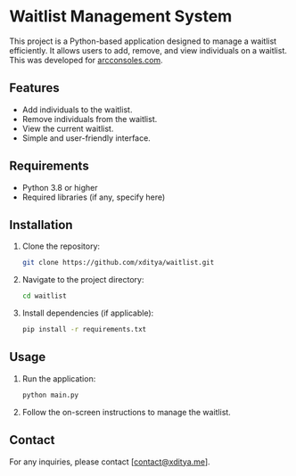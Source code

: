 # Waitlist Management System

This project is a Python-based application designed to manage a waitlist efficiently. It allows users to add, remove, and view individuals on a waitlist.  
This was developed for [arcconsoles.com](https://arcconsoles.com).

## Features

- Add individuals to the waitlist.
- Remove individuals from the waitlist.
- View the current waitlist.
- Simple and user-friendly interface.

## Requirements

- Python 3.8 or higher
- Required libraries (if any, specify here)

## Installation

1. Clone the repository:
   ```bash
   git clone https://github.com/xditya/waitlist.git
   ```
2. Navigate to the project directory:
   ```bash
   cd waitlist
   ```
3. Install dependencies (if applicable):
   ```bash
   pip install -r requirements.txt
   ```

## Usage

1. Run the application:
   ```bash
   python main.py
   ```
2. Follow the on-screen instructions to manage the waitlist.

## Contact

For any inquiries, please contact [contact@xditya.me].

